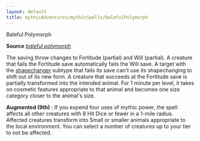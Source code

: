 ```yaml
---
layout: default
title: mythicAdventures/mythicSpells/balefulPolymorph
---
```

Baleful Polymorph

**Source** [_baleful polymorph_](spells/balefulPolymorph#_baleful-polymorph)

The saving throw changes to Fortitude (partial) and Will (partial). A creature that fails the Fortitude save automatically fails the Will save. A target with the [shapechanger](monsters/creatureTypes#_shapechanger-subtype) subtype that fails its save can't use its shapechanging to shift out of its new form. A creature that succeeds at the Fortitude save is partially transformed into the intended animal. For 1 minute per level, it takes on cosmetic features appropriate to that animal and becomes one size category closer to the animal's size.

**Augmented (9th)** : If you expend four uses of mythic power, the spell affects all other creatures with 8 Hit Dice or fewer in a 1-mile radius. Affected creatures transform into Small or smaller animals appropriate to the local environment. You can select a number of creatures up to your tier to not be affected.

